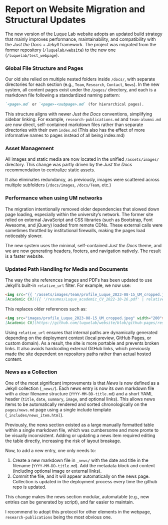# Report on Website Migration and Structural Updates

The new version of the Luque Lab website adopts an updated build strategy that mainly improves performance, maintainability, and compatibility with the *Just the Docs* + *Jekyll* framework. The project was migrated from the former repository (`/luquelab/website`) to the new one (`/luquelab/test_webpage`).

### Global File Structure and Pages

Our old site relied on multiple nested folders inside `/docs/`, with separate directories for each section (e.g., `Team`, `Research`, `Contact`, `News`). In the new system, all content pages exist  under the `/pages/` directory, and each is a markdown file following a standardized naming pattern:

```markdown
`<page>.md` or `<page>-<subpage>.md` (for hierarchical pages).
```

This structure aligns with newer *Just the Docs* conventions, simplifying sidebar linking. For example, `research-publications.md` and `team-alumni.md` are now direct, self-contained markdown files rather than separate directories with their own `index.md` (This also has the effect of more informative names to pages instead of all being index.md)

### Asset Management

All images and static media are now located in the unified `/assets/images/` directory. This change was partly driven by the *Just the Docs* recommendation to centralize static assets.

It also eliminates redundancy, as previously, images were scattered across multiple subfolders (`/docs/images`, `/docs/Team`, etc.)

### Performance when using UM networks

The migration intentionally removed older dependencies that slowed down page loading, especially within the university’s network. The former site relied on external JavaScript and CSS libraries (such as Bootstrap, Font Awesome, and jQuery) loaded from remote CDNs. These external calls were sometimes throttled by institutional firewalls, making the pages load noticeably slower.

The new system uses the minimal, self-contained *Just the Docs* theme, and we are now generating headers, footers, and navigation natively. The result is a faster website.

### Updated Path Handling for Media and Documents

The way the site references images and PDFs has been updated to use Jekyll’s built-in `relative_url` filter. For example, we now use:

```markdown
<img src="{{ '/assets/images/team/profile_Luque_2023-08-15_UM_cropped.jpeg' | relative_url }}">
[Academic CV]({{ '/resumes/Luque_academic_CV_2022-10-26.pdf' | relative_url }})
```

This replaces older references such as:

```markdown
<img src="images/profile_Luque_2023-08-15_UM_cropped.jpeg" width="200">
[Academic CV](https://github.com/luquelab/website/blob/github-pages/resumes/Luque_academic_CV_2022-10-26.pdf)
```

Using `relative_url` ensures that internal paths are dynamically generated depending on the deployment context (local preview, GitHub Pages, or custom domain). As a result, the site is more portable and prevents broken links. It also avoids hardcoding external GitHub links, which previously made the site dependent on repository paths rather than actual hosted content.

### News as a Collection

One of the most significant improvements is that *News* is now defined as a Jekyll collection (`_news/`).
Each news entry is now its own markdown file with a clear filename structure (`YYYY-MM-DD-title.md`) and a short YAML header (`title`, `date`, `summary`, `image`, and optional links). This allows news items to be automatically rendered and sorted chronologically on the `pages/news.md` page using a single include template (`_includes/news_item.html`).

Previously, the news section existed as a large manually formatted table within a single markdown file, which was cumbersome and more pronte to be visually inconsistent. Adding or updating a news item required editing the table directly, increasing the risk of layout breakage.

Now, to add a new entry, one only needs to:

1. Create a new markdown file in `_news/` with the date and title in the filename (`YYYY-MM-DD-title.md`). Add the metadata block and content (including optional image or external links).
3. Commit the file, and it will appear automatically on the news page. Collection is updated in the deployment process every time the github repo is updated.

This change makes the news section modular, automatable (e.g., new entries can be generated by script), and far easier to maintain.

I recommend to adopt this protocol for other elements in the webpage, `research-publications` being the most obvious one. 